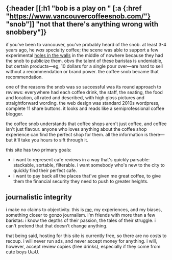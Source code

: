 {:header
 [[:h1 "bob is a play on " [:a {:href "https://www.vancouvercoffeesnob.com/"} "snob"]]
  "not that there's anything wrong with snobbery"]}
---

if you've been to vancouver, you've probably heard of the snob. at least 3-4 years ago, he _was_ specialty coffee; the scene was able to support a few experimental [holes in the walls](https://www.vancouvercoffeesnob.com/chinatown/aubade-coffee-2/) in the middle of nowhere because they had the snob to publicize them. obvs the talent of these baristas is undeniable, but certain products—eg, 10 dollars for a single pour over—are hard to sell without a recommendation or brand power. the coffee snob became that recommendation.

one of the reasons the snob was so successful was its round approach to reviews: everywhere had each coffee drink, the staff, the seating, the food and location, all rated and described, with high gloss pictures and straightforward wording. the web design was standard 2010s wordpress, complete 11 share buttons. it looks and reads like a semiprofessional coffee blogger.

the coffee snob understands that coffee shops aren't just coffee, and coffee isn't just flavour. anyone who loves anything about the coffee shop experience can find the perfect shop for them. all the information is there—but it'll take you hours to sift through it.

this site has two primary goals:
- i want to represent cafe reviews in a way that's quickly parsable: stackable, sortable, filterable. i want somebody who's new to the city to quickly find their perfect cafe.
- i want to pay back all the places that've given me great coffee, to give them the financial security they need to push to greater heights.

## journalistic integrity

i make no claims to objectivity. this is [me](../about-me), my experiences, and my biases, something closer to gonzo journalism. i'm friends with more than a few baristas: i know the depths of their passion, the tales of their struggle. i can't pretend that that doesn't change anything.

that being said, hosting for this site is currently free, so there are no costs to recoup. i will never run ads, and never accept money for anything. i will, however, accept review copies (free drinks), especially if they come from cute boys UωU.
